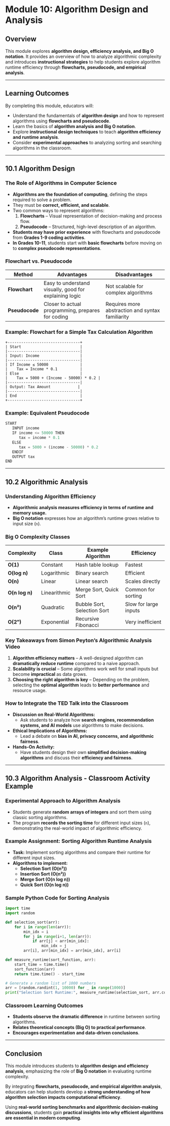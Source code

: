 # **Module 10: Algorithm Design and Analysis**

## **Overview**
This module explores **algorithm design, efficiency analysis, and Big O notation**. It provides an overview of how to analyze algorithmic complexity and introduces **instructional strategies** to help students explore algorithm runtime efficiency through **flowcharts, pseudocode, and empirical analysis**.

---

## **Learning Outcomes**
By completing this module, educators will:
- Understand the fundamentals of **algorithm design** and how to represent algorithms using **flowcharts and pseudocode**.
- Learn the basics of **algorithm analysis and Big O notation**.
- Explore **instructional design techniques** to teach **algorithm efficiency and runtime analysis**.
- Consider **experimental approaches** to analyzing sorting and searching algorithms in the classroom.

---

## **10.1 Algorithm Design**

### **The Role of Algorithms in Computer Science**
- **Algorithms are the foundation of computing**, defining the steps required to solve a problem.
- They must be **correct, efficient, and scalable**.
- Two common ways to represent algorithms:
  1. **Flowcharts** – Visual representation of decision-making and process flow.
  2. **Pseudocode** – Structured, high-level description of an algorithm.
- **Students may have prior experience** with flowcharts and pseudocode from **Grades 1-9 coding activities**.
- **In Grades 10-11**, students start with **basic flowcharts** before moving on to **complex pseudocode representations**.

### **Flowchart vs. Pseudocode**
| **Method** | **Advantages** | **Disadvantages** |
|-----------|--------------|----------------|
| **Flowchart** | Easy to understand visually, good for explaining logic | Not scalable for complex algorithms |
| **Pseudocode** | Closer to actual programming, prepares for coding | Requires more abstraction and syntax familiarity |

### **Example: Flowchart for a Simple Tax Calculation Algorithm**
```plaintext
+--------------------------------+
| Start                          |
|--------------------------------|
| Input: Income                  |
|--------------------------------|
| If Income ≤ 50000              |
|    Tax = Income * 0.1          |
| Else                           |
|    Tax = 5000 + (Income - 50000) * 0.2 |
|--------------------------------|
| Output: Tax Amount            |
|--------------------------------|
| End                            |
+--------------------------------+
```

### **Example: Equivalent Pseudocode**
```python
START
   INPUT income
   IF income <= 50000 THEN
      tax = income * 0.1
   ELSE
      tax = 5000 + (income - 50000) * 0.2
   ENDIF
   OUTPUT tax
END
```

---

## **10.2 Algorithmic Analysis**

### **Understanding Algorithm Efficiency**
- **Algorithmic analysis measures efficiency in terms of runtime and memory usage.**
- **Big O notation** expresses how an algorithm’s runtime grows relative to input size (`n`).

### **Big O Complexity Classes**
| **Complexity** | **Class** | **Example Algorithm** | **Efficiency** |
|--------------|---------|------------------|--------------|
| **O(1)** | Constant | Hash table lookup | Fastest |
| **O(log n)** | Logarithmic | Binary search | Efficient |
| **O(n)** | Linear | Linear search | Scales directly |
| **O(n log n)** | Linearithmic | Merge Sort, Quick Sort | Common for sorting |
| **O(n²)** | Quadratic | Bubble Sort, Selection Sort | Slow for large inputs |
| **O(2ⁿ)** | Exponential | Recursive Fibonacci | Very inefficient |

### **Key Takeaways from Simon Peyton’s Algorithmic Analysis Video**
1. **Algorithm efficiency matters** – A well-designed algorithm can **dramatically reduce runtime** compared to a naive approach.
2. **Scalability is crucial** – Some algorithms work well for small inputs but become **impractical** as data grows.
3. **Choosing the right algorithm is key** – Depending on the problem, selecting the **optimal algorithm** leads to **better performance** and resource usage.

### **How to Integrate the TED Talk into the Classroom**
- **Discussion on Real-World Algorithms:**
  - Ask students to analyze how **search engines, recommendation systems, and AI models** use algorithms to make decisions.
- **Ethical Implications of Algorithms:**
  - Lead a debate on **bias in AI, privacy concerns, and algorithmic fairness**.
- **Hands-On Activity:**
  - Have students design their own **simplified decision-making algorithms** and discuss their **efficiency and fairness**.

---

## **10.3 Algorithm Analysis - Classroom Activity Example**

### **Experimental Approach to Algorithm Analysis**
- Students generate **random arrays of integers** and sort them using classic sorting algorithms.
- The program **records the sorting time** for different input sizes (`n`), demonstrating the real-world impact of algorithmic efficiency.

### **Example Assignment: Sorting Algorithm Runtime Analysis**
- **Task:** Implement sorting algorithms and compare their runtime for different input sizes.
- **Algorithms to implement:**
  - **Selection Sort (O(n²))**
  - **Insertion Sort (O(n²))**
  - **Merge Sort (O(n log n))**
  - **Quick Sort (O(n log n))**

### **Sample Python Code for Sorting Analysis**
```python
import time
import random

def selection_sort(arr):
    for i in range(len(arr)):
        min_idx = i
        for j in range(i+1, len(arr)):
            if arr[j] < arr[min_idx]:
                min_idx = j
        arr[i], arr[min_idx] = arr[min_idx], arr[i]

def measure_runtime(sort_function, arr):
    start_time = time.time()
    sort_function(arr)
    return time.time() - start_time

# Generate a random list of 1000 numbers
arr = [random.randint(1, 10000) for _ in range(1000)]
print("Selection Sort Runtime:", measure_runtime(selection_sort, arr.copy()))
```

### **Classroom Learning Outcomes**
- **Students observe the dramatic difference** in runtime between sorting algorithms.
- **Relates theoretical concepts (Big O) to practical performance**.
- **Encourages experimentation and data-driven conclusions**.

---

## **Conclusion**
This module introduces students to **algorithm design and efficiency analysis**, emphasizing the role of **Big O notation** in evaluating runtime complexity. 

By integrating **flowcharts, pseudocode, and empirical algorithm analysis**, educators can help students develop a **strong understanding of how algorithm selection impacts computational efficiency**. 

Using **real-world sorting benchmarks and algorithmic decision-making discussions**, students gain **practical insights into why efficient algorithms are essential in modern computing**.
